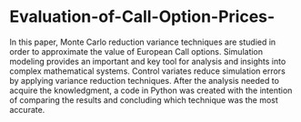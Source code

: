 # Evaluation-of-Call-Option-Prices-

In this paper, Monte Carlo reduction variance techniques are studied in order to approximate the value of European Call options. Simulation modeling provides an important and key tool for analysis and insights into complex mathematical systems. Control variates reduce simulation errors by applying variance reduction techniques. After the analysis needed to acquire the knowledgment, a code in Python was created with the intention of comparing the results and concluding which technique was the most accurate. 
